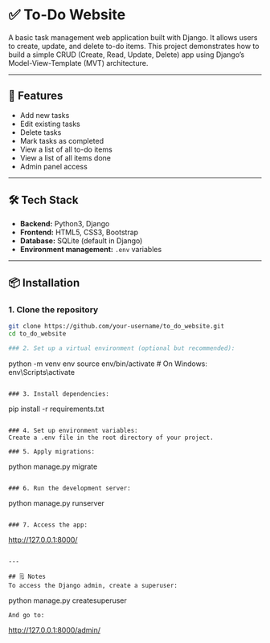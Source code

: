 # ✅ To-Do Website

A basic task management web application built with Django. It allows users to create, update, and delete to-do items. This project demonstrates how to build a simple CRUD (Create, Read, Update, Delete) app using Django’s Model-View-Template (MVT) architecture.

---

## 🚀 Features

- Add new tasks
- Edit existing tasks
- Delete tasks
- Mark tasks as completed
- View a list of all to-do items
- View a list of all items done
- Admin panel access

---

## 🛠️ Tech Stack

- **Backend:** Python3, Django
- **Frontend:** HTML5, CSS3, Bootstrap
- **Database:** SQLite (default in Django)
- **Environment management:** `.env` variables

---

## 📦 Installation

### 1. Clone the repository
```bash
git clone https://github.com/your-username/to_do_website.git
cd to_do_website

### 2. Set up a virtual environment (optional but recommended):
```
python -m venv env
source env/bin/activate  # On Windows: env\Scripts\activate
```

### 3. Install dependencies:
```
pip install -r requirements.txt
```

### 4. Set up environment variables:
Create a .env file in the root directory of your project.

### 5. Apply migrations:
```
python manage.py migrate
```

### 6. Run the development server:
```
python manage.py runserver
```

### 7. Access the app:
```
http://127.0.0.1:8000/
```

---

## 🗒️ Notes
To access the Django admin, create a superuser:
```
python manage.py createsuperuser
```
And go to:
```
http://127.0.0.1:8000/admin/
```
